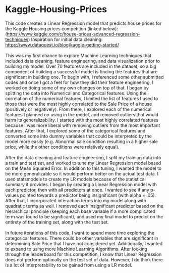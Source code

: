 # Kaggle-Housing-Prices

This code creates a Linear Regression model that predicts house prices for the Kaggle Housing prices competition (linked below): 
<br>(https://www.kaggle.com/c/house-prices-advanced-regression-techniques)
Inspiration for initial data cleaning:
<br>https://www.dataquest.io/blog/kaggle-getting-started/
<br><br>This was my first chance to explore Machine Learning techniques that included data cleaning, feature engineering, and data visualization prior to building my model. Over 70 features are included in the dataset, so a big component of building a successful model is finding the features that are significant in building one. To begin with, I referenced some other submitted codes and once I got a feel for how they did their feature engineering, I worked on doing some of my own changes on top of that. I began by splitting the data into Numerical and Categorical features. Using the correlation of the numerical features, I limited the list of features I used to those that were the most highly correlated to the Sale Price of a house (positively or negatively). From there, I explored each of the numerical features I planned on using in the model, and removed outliers that would harm its generalizability. I started with the most highly correlated features because I was more liberal with removing outliers from the most important features. After that, I explored some of the categorical features and converted some into dummy variables that could be interpreted by the model more easily (e.g. Abnormal sale condition resulting in a higher sale price, while the other conditions were relatively equal).
<br><br>After the data cleaning and feature engineering, I split my training data into a train and test set, and worked to tune my Linear Regression model based on the Mean Squared Error. In addition to this tuning, I wanted the model to be more generalizable so it would perform better on the actual test data. I used statsmodels to create my LR models because of the statistical summary it provides. I began by creating a Linear Regression model with each predictor, then with all predictors at once. I wanted to see if any p-values pointed towards a predictor being insignificant (with alpha = .05). After that, I incorporated interaction terms into my model along with quadratic terms as well. I removed each insignificant predictor based on the hierarchical principle (keeping each base variable if a more complicated term was found to be significant), and used my final model to predict on the entirety of the training set, along with the test set.
<br><br>In future iterations of this code, I want to spend more time exploring the categorical features. There could be other variables that are significant in determining Sale Price that I have not considered yet. Additionally, I wanted to expand to using more Machine Learning Algorithms. After looking through the leaderboard for this competition, I know that Linear Regression does not perform optimally on the test set of data. However, I do think there is a lot of interpretability to be gained from using a LR model.
